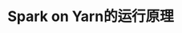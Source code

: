 Spark on Yarn的运行原理
=================================================================================
